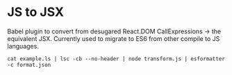 JS to JSX
=========

Babel plugin to convert from desugared React.DOM CallExpressions -> the equivalent JSX. Currently used to migrate to ES6 from other compile to JS languages.

`cat example.ls | lsc -cb --no-header | node transform.js | esformatter -c format.json`
